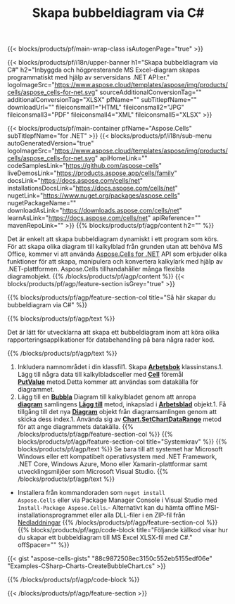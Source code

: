 ﻿---
title: Skapa bubbeldiagram via C#
url: /sv/net/create-bubble-chart/
description: C# Exempelkod för att skapa bubbeldiagram till Excel med hjälp av .NET Library. Använd den här koden för att skapa ett {chart}-diagram till MS Excel inom VB.NET, Asp.NET eller någon .NET-baserad applikation.
---
{{< blocks/products/pf/main-wrap-class isAutogenPage="true" >}}

{{< blocks/products/pf/i18n/upper-banner h1="Skapa bubbeldiagram via C#" h2="Inbyggda och högpresterande MS Excel-diagram skapas programmatiskt med hjälp av serversidans .NET API:er." logoImageSrc="https://www.aspose.cloud/templates/aspose/img/products/cells/aspose_cells-for-net.svg" sourceAdditionalConversionTag="" additionalConversionTag="XLSX" pfName="" subTitlepfName="" downloadUrl="" fileiconsmall1="HTML" fileiconsmall2="JPG" fileiconsmall3="PDF" fileiconsmall4="XML" fileiconsmall5="XLSX" >}}

{{< blocks/products/pf/main-container pfName="Aspose.Cells" subTitlepfName="for .NET" >}}
{{< blocks/products/pf/i18n/sub-menu autoGeneratedVersion="true" logoImageSrc="https://www.aspose.cloud/templates/aspose/img/products/cells/aspose_cells-for-net.svg" apiHomeLink="" codeSamplesLink="https://github.com/aspose-cells" liveDemosLink="https://products.aspose.app/cells/family" docsLink="https://docs.aspose.com/cells/net" installationsDocsLink="https://docs.aspose.com/cells/net" nugetLink="https://www.nuget.org/packages/aspose.cells" nugetPackageName="" downloadAsLink="https://downloads.aspose.com/cells/net" learnAsLink="https://docs.aspose.com/cells/net" apiReference="" mavenRepoLink="" >}}
{{% blocks/products/pf/agp/content h2="" %}}

Det är enkelt att skapa bubbeldiagram dynamiskt i ett program som körs. För att skapa olika diagram till kalkylblad från grunden utan att behöva MS Office, kommer vi att använda [Aspose.Cells for .NET](https://products.aspose.com/cells/net)  API som erbjuder olika funktioner för att skapa, manipulera och konvertera kalkylark med hjälp av .NET-plattformen. Aspose.Cells tillhandahåller många flexibla diagramobjekt.
{{% /blocks/products/pf/agp/content %}}
{{< blocks/products/pf/agp/feature-section isGrey="true" >}}

{{% blocks/products/pf/agp/feature-section-col title="Så här skapar du bubbeldiagram via C#" %}}

{{% blocks/products/pf/agp/text %}}

Det är lätt för utvecklarna att skapa ett bubbeldiagram inom att köra olika rapporteringsapplikationer för databehandling på bara några rader kod.

{{% /blocks/products/pf/agp/text %}}

1. Inkludera namnområdet i din klassfil1. Skapa [**Arbetsbok**](https://apireference.aspose.com/cells/net/aspose.cells/workbook) klassinstans.1. Lägg till några data till kalkylbladsceller med [**Cell**](https://apireference.aspose.com/cells/net/aspose.cells/cell) föremål [**PutValue**](https://apireference.aspose.com/cells/net/aspose.cells/cell/methods/putvalue/index) metod.Detta kommer att användas som datakälla för diagrammet.
1. Lägg till en [**Bubbla**](https://apireference.aspose.com/cells/net/aspose.cells.charts/charttype) Diagram till kalkylbladet genom att anropa [**diagram**](https://apireference.aspose.com/cells/net/aspose.cells.charts/chartcollection) samlingens [**Lägg till**](https://apireference.aspose.com/cells/net/aspose.cells.charts/chartcollection/methods/add) metod, inkapslad i [**Arbetsblad**](https://apireference.aspose.com/cells/net/aspose.cells/worksheet) objekt.1. Få tillgång till det nya [**Diagram**](https://apireference.aspose.com/cells/net/aspose.cells.charts/chart) objekt från diagramsamlingen genom att skicka dess index.1. Använda sig av [**Chart.SetChartDataRange**](https://https://apireference.aspose.com/cells/net/aspose.cells.charts/chart/methods/setchartdatarange) metod för att ange diagrammets datakälla.
{{% /blocks/products/pf/agp/feature-section-col %}}
{{% blocks/products/pf/agp/feature-section-col title="Systemkrav" %}}
{{% blocks/products/pf/agp/text %}}
Se bara till att systemet har Microsoft Windows eller ett kompatibelt operativsystem med .NET Framework, .NET Core, Windows Azure, Mono eller Xamarin-plattformar samt utvecklingsmiljöer som Microsoft Visual Studio.
{{% /blocks/products/pf/agp/text %}}
- Installera från kommandoraden som <code>nuget install Aspose.Cells</code> eller via Package Manager Console i Visual Studio med <code>Install-Package Aspose.Cells</code>.- Alternativt kan du hämta offline MSI-installationsprogrammet eller alla DLL-filer i en ZIP-fil från <a href="https://downloads.aspose.com/cells/net">Nedladdningar</a>
{{% /blocks/products/pf/agp/feature-section-col %}}
{{% blocks/products/pf/agp/code-block title="Följande källkod visar hur du skapar ett bubbeldiagram till MS Excel XLSX-fil med C#." offSpacer="" %}}

{{< gist "aspose-cells-gists" "88c9872508ec3150c552eb5155edf06e" "Examples-CSharp-Charts-CreateBubbleChart.cs" >}}

{{% /blocks/products/pf/agp/code-block %}}

{{< /blocks/products/pf/agp/feature-section >}}

<!-- aboutfile Starts -->